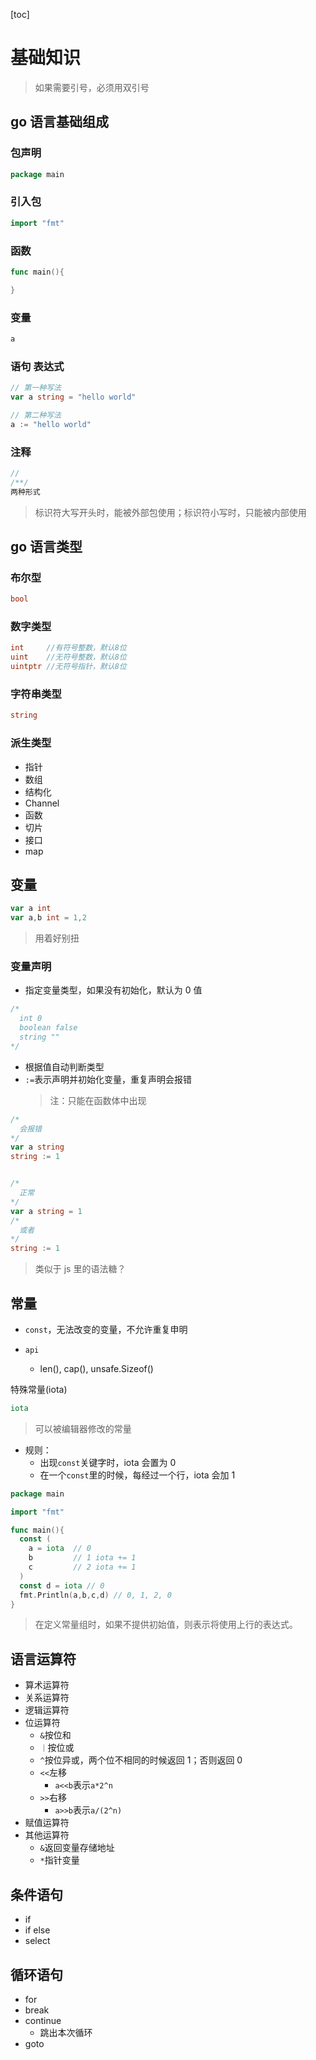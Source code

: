 [toc]

# 基础知识

> 如果需要引号，必须用双引号

## go 语言基础组成

### 包声明

```go
package main
```

### 引入包

```go
import "fmt"
```

### 函数

```go
func main(){

}
```

### 变量

```go
a
```

### 语句 表达式

```go
// 第一种写法
var a string = "hello world"

// 第二种写法
a := "hello world"
```

### 注释

```go
//
/**/
两种形式
```

> 标识符大写开头时，能被外部包使用；标识符小写时，只能被内部使用

## go 语言类型

### 布尔型

```go
bool
```

### 数字类型

```go
int     //有符号整数，默认8位
uint    //无符号整数，默认8位
uintptr //无符号指针，默认8位
```

### 字符串类型

```go
string
```

### 派生类型

- 指针
- 数组
- 结构化
- Channel
- 函数
- 切片
- 接口
- map

## 变量

```go
var a int
var a,b int = 1,2
```

> 用着好别扭

### 变量声明

- 指定变量类型，如果没有初始化，默认为 0 值

```go
/*
  int 0
  boolean false
  string ""
*/

```

- 根据值自动判断类型
- `:=`表示声明并初始化变量，重复声明会报错
  > 注：只能在函数体中出现

```go
/*
  会报错
*/
var a string
string := 1


/*
  正常
*/
var a string = 1
/*
  或者
*/
string := 1
```

> 类似于 js 里的语法糖？

## 常量

- `const`，无法改变的变量，不允许重复申明

- `api`
  - len(), cap(), unsafe.Sizeof()

特殊常量(iota)

```go
iota
```

> 可以被编辑器修改的常量

- 规则：
  - 出现`const`关键字时，iota 会置为 0
  - 在一个`const`里的时候，每经过一个行，iota 会加 1

```go
package main

import "fmt"

func main(){
  const (
    a = iota  // 0
    b         // 1 iota += 1
    c         // 2 iota += 1
  )
  const d = iota // 0
  fmt.Println(a,b,c,d) // 0, 1, 2, 0
}

```

> 在定义常量组时，如果不提供初始值，则表示将使用上行的表达式。

## 语言运算符

- 算术运算符
- 关系运算符
- 逻辑运算符
- 位运算符
  - `&`按位和
  - `｜`按位或
  - `^`按位异或，两个位不相同的时候返回 1；否则返回 0
  - `<<`左移
    - `a<<b`表示`a*2^n`
  - `>>`右移
    - `a>>b`表示`a/(2^n)`
- 赋值运算符
- 其他运算符
  - `&`返回变量存储地址
  - `*`指针变量

## 条件语句

- if
- if else
- select

## 循环语句

- for
- break
- continue
  - 跳出本次循环
- goto
